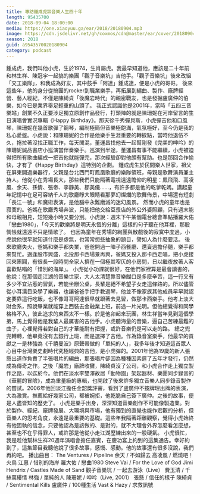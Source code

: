 ```yaml
---
title: 專訪鍾成虎談音樂人生四十年
length: 95435700
date: 2018-09-04 18:00:00
media: https://one.xiaoyuu.ga/ear/2018/20180904.mp3
image: https://cdn.jsdelivr.net/gh/coxmos/cdn@master/ear/cover/20180904.jpeg
season: 2018
guid: a9543570020180904
category: podcast
---
```


鍾成虎，我們叫他小虎，生於1974，生肖屬虎。我最早知道他，應該是二十年前和林生祥、陳冠宇一起搞的樂團「觀子音樂坑」吉他手。「觀子音樂坑」後來改組「交工樂隊」，和我成為好友，其中鼓手「阿達」鍾成達，便是小虎的哥哥。
後來這些年，他的身分從搞團的rocker到職業樂手，再拓展到編曲、製作、廠牌經營、藝人經紀，不僅是陳綺貞「後魔岩時代」的親密戰友，也是發掘盧廣仲的伯樂，如今已是業界舉足輕重的山頭了。
我正式認識他是2001年，當時「五四三音樂站」創業不久正要涉足獨立原創作品發行，打頭陣的就是陳珊妮在河岸留言的生日演唱會實況專輯《Happy Birthday》。那天徐千秀彈貝斯，小虎彈吉他和口風琴，陳珊妮在幾首歌彈了鋼琴，編制極簡但音樂極飽滿，氣氛極好，至今仍是我的私心愛盤。小虎說：和陳珊妮的合作是他樂手生涯重要的轉捩點，當時他退伍不久，拖拉著沒找正職工作，每天閒混，董運昌找他去一起幫剛發《完美的呻吟》的陳珊妮誠品書店小巡演當伴奏樂手。巡演到半途，董運昌有事不能繼續，小虎被迫得把所有歌曲編成一把吉他就能彈完，那次經驗卻對他頗有幫助。也是那回合作愉快，才有了《Happy Birthday》這特別的企劃。
鍾成虎生於民間樂人世家，祖父在屏東開過樂器行，父親是台北西門町鳳凰歌廳的樂隊領班，母親是歌舞演員兼主持人。他從小在秀場長大，那些我們只能隔著電視遠遠瞻仰的明星：鳳飛飛、高凌風、余天、孫情、張帝、李靜美、鄒美儀……，有許多都是他的乾爹乾媽。講起童年記憶中在足可容納千人的歌廳睜大眼睛看那夢幻燦爛的歌舞佈景，中場還有短劇「長江一號」和魔術表演，是他腦中永難磨滅的迷幻風景。
然而小虎的童年也是寂寞的。爸媽在歌廳秀場奔波，只能把他交給豆漿店的外公外婆照顧，只有週末能和母親相見，短短幾小時又要分別。小虎說：週末下午某個電台總會準點播羅大佑「戀曲1980」，「今天的歡樂將是明天永恆的分離」這樣的句子聽在他耳裡，那股惆悵就遠遠不只是情歌了。
也因為童年在秀場的絢麗與散戲後的寂寞中度過，小虎說他很早就知道什麼是虛無，也常常想些抽象的題目，譬如人為什麼要活。
後來歌廳失火，爸媽和樂手都失業，爸爸開過一陣子西餐廳、還賣過擔仔麵，樂手都來幫忙。適逢股市興盛，北投那卡西場景再興，爸媽又投入那卡西走唱，把小虎接回來團圓，有很長一段時間全家人擠在一個極其窄仄的小房間，日以繼夜放著人客喜歡點唱的「惜別的海岸」。
小虎從小功課就很好，在他們家裡算是最會讀書的，他說：在那個走江湖的音樂世家，大人太清楚靠音樂餬口是多麼辛苦，這一行又有多少不宜沾惹的習氣，若能坐辦公桌，長輩是絕不希望子女走這條路的。所以儘管從小耳濡目染學了樂器，也讓爸爸手把手教過琴，他並不像家族其他成員早早就認定要靠這行吃飯，也不像哥哥阿達很早就跟著去見習，做那卡西樂手。他考上淡大財金系，照說畢業就能穿上西裝去金融業上班，前途一片光明。但他總覺得和同學格格不入，彼此追求的東西太不一樣。於是他卯起來玩團，林生祥當年見到這個學弟，馬上覺得他是我輩人最厲害的吉他手。小虎聽海量的音樂，逼自己苦練最難的曲子，心裡覺得若對自己的才華能耐有把握，或許音樂仍是可以走的路。
總之兜兜轉轉，他畢竟沒有去銀行上班，而是選擇了吉他。作為錄音室樂手，他最早的貢獻之一是林強為《千禧曼波》原聲帶做的「單純的人」，我多年後才知道這首眾人心目中台灣樂史劃時代究極經典的吉他，是小虎彈的。2001年他為19歲的新人張懸出道作負責了半張唱片的編曲，那張唱片卻因為種種因素遲了五年才發行，仍然成為傳奇之作。之後「魔岩」廠牌收攤，陳綺貞沒了公司，和小虎合作走上獨立製作之路，以迄於今。他們在淡水李雙澤故居「動物園」架起器材、樂團同步錄音的《華麗的冒險》，成為重量級的專輯，也開啟了後來許多獨立音樂人同步錄音製作的嘗試。2006年他回淡江擔任金韶獎評審，看到了盧廣仲不按牌理出牌的表演，大為激賞。推薦給好幾家公司，都被婉拒，他乾脆自己簽下廣仲。之後的故事，便是人盡皆知的歷史了。
小虎是樂手出身，深深知道音樂創作不可能像製造業。對於製作、經紀、廠牌發展、大環境與市場，他有獨到的直覺也能作宏觀的分析，但音樂人的思考角度，永遠是最重要的基礎。這些年我隔著距離觀察，覺得小虎始終有他固執的信念，只要他認為是該做的、是對的，就不大理會外界怎麼看怎麼想，甚至也不在乎得罪人，或許那是他從小走江湖歷練出來的一股硬氣。
小虎很忙，我是趁他幫林生祥20週年演唱會擔任嘉賓，在慶功宴上約到的這集通告。幸好約到了，這集節目我聽他說了很多故事，感慨、感動。他的故事還有很多沒說，我們再約吧。
播出曲目：
The Ventures / Pipeline
余天 / 不如歸去 
高凌風 / 燃燒吧！火鳥 
江惠 / 惜別的海岸 
羅大佑 / 戀曲1980
Steve Vai / For the Love of God
Jimi Hendrix / Castles Made of Sand
觀子音樂坑 / 一起去游泳（Live）
費玉清 / 千絲萬縷情
林強 / 單純的人
陳珊妮 / 呻吟（Live, 2001）
張懸 / 信任的樣子
陳綺貞 / Sentimental Kills
盧廣仲 / 100種生活
Vast &amp; Hazy / 求救訊號

